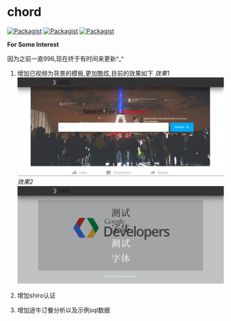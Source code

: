 # chord

[![Packagist](https://img.shields.io/packagist/l/doctrine/orm.svg)](#)
[![Packagist](https://img.shields.io/badge/SpringMVC-4.2.5.RELEASE-green.svg)](#)
[![Packagist](https://img.shields.io/badge/myBatis-3.3-green.svg)](#)

**For Some Interest**

因为之前一直996,现在终于有时间来更新^_^

1. 增加已视频为背景的模板,更加酷炫,目前的效果如下
*效果1*
![img](/extr/demo.png)
*效果2*
![img](/extr/demo2.png)

2. 增加shiro认证

3. 增加途牛订餐分析以及示例sql数据

